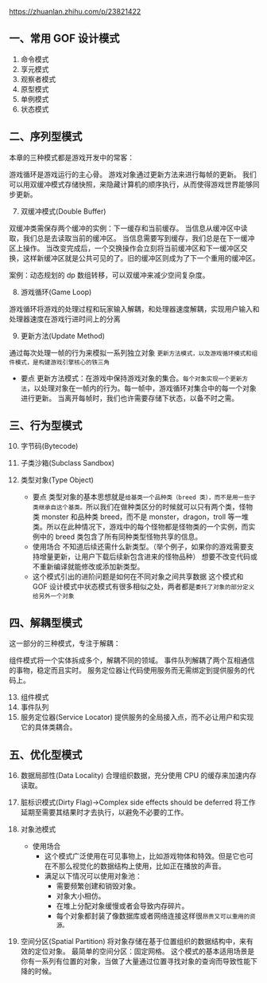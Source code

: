 https://zhuanlan.zhihu.com/p/23821422

## 一、常用 GOF 设计模式

1. 命令模式
2. 享元模式
3. 观察者模式
4. 原型模式
5. 单例模式
6. 状态模式

## 二、序列型模式

本章的三种模式都是游戏开发中的常客：

游戏循环是游戏运行的主心骨。
游戏对象通过更新方法来进行每帧的更新。
我们可以用双缓冲模式存储快照，来隐藏计算机的顺序执行，从而使得游戏世界能够同步更新。

7. 双缓冲模式(Double Buffer)

双缓冲类需保存两个缓冲的实例：下一缓存和当前缓存。
当信息从缓冲区中读取，我们总是去读取当前的缓冲区。
当信息需要写到缓存，我们总是在下一缓冲区上操作。
当改变完成后，一个交换操作会立刻将当前缓冲区和下一缓冲区交换，这样新缓冲区就是公共可见的了。旧的缓冲区则成为了下一个重用的缓冲区。

案例：动态规划的 dp 数组转移，可以双缓冲来减少空间复杂度。

8. 游戏循环(Game Loop)

游戏循环将游戏的处理过程和玩家输入解耦，和处理器速度解耦，实现用户输入和处理器速度在游戏行进时间上的分离

9.  更新方法(Update Method)

通过每次处理一帧的行为来模拟一系列独立对象
`更新方法模式，以及游戏循环模式和组件模式，是构建游戏引擎核心的铁三角`

- 要点
  更新方法模式：在游戏中保持游戏对象的集合。`每个对象实现一个更新方法`，以处理对象在一帧内的行为。每一帧中，游戏循环对集合中的每一个对象进行更新。
  当离开每帧时，我们也许需要存储下状态，以备不时之需。

## 三、行为型模式

10. 字节码(Bytecode)
11. 子类沙箱(Subclass Sandbox)
12. 类型对象(Type Object)

    - 要点
      类型对象的基本思想就是`给基类一个品种类（breed 类），而不是用一些子类继承自这个基类。`所以我们在做种类区分的时候就可以只有两个类，怪物类 monster 和品种类 breed，而不是 monster，dragon，troll 等一堆类。所以在此种情况下，游戏中的每个怪物都是怪物类的一个实例，而实例中的 breed 类包含了所有同种类型怪物共享的信息。
    - 使用场合
      不知道后续还需什么新类型。（举个例子，如果你的游戏需要支持增量更新，让用户下载后续新包含进来的怪物品种）
      想要不改变代码或不重新编译就能修改或添加新类型。
    - 这个模式引出的进阶问题是如何在不同对象之间共享数据
      这个模式和 GOF 设计模式中状态模式有很多相似之处，两者都是`委托了对象的部分定义给另外一个对象`

## 四、解耦型模式

这一部分的三种模式，专注于解耦：

组件模式将一个实体拆成多个，解耦不同的领域。
事件队列解耦了两个互相通信的事物，稳定而且实时。
服务定位器让代码使用服务而无需绑定到提供服务的代码上。

13. 组件模式
14. 事件队列
15. 服务定位器(Service Locator)
    提供服务的全局接入点，而不必让用户和实现它的具体类耦合。

## 五、优化型模式

16. 数据局部性(Data Locality)
    合理组织数据，充分使用 CPU 的缓存来加速内存读取。

17. 脏标识模式(Dirty Flag)->Complex side effects should be deferred
    将工作延期至需要其结果时才去执行，以避免不必要的工作。
18. 对象池模式

    - 使用场合
      - 这个模式广泛使用在可见事物上，比如游戏物体和特效。但是它也可在不那么视觉化的数据结构上使用，比如正在播放的声音。
      - 满足以下情况可以使用对象池：
        - 需要频繁创建和销毁对象。
        - 对象大小相仿。
        - 在堆上分配对象缓慢或者会导致内存碎片。
        - 每个对象都封装了像数据库或者网络连接这样很`昂贵又可以重用的资源。`

19. 空间分区(Spatial Partition)
    将对象存储在基于位置组织的数据结构中，来有效的定位对象。
    最简单的空间分区：固定网格。
    这个模式的基本适用场景是你有一系列有位置的对象，当做了大量通过位置寻找对象的查询而导致性能下降的时候。
